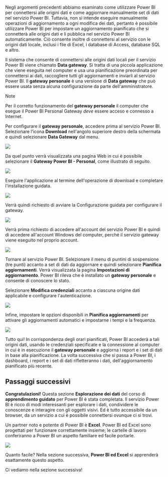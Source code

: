 Negli argomenti precedenti abbiamo esaminato come utilizzare Power BI per connettersi alle origini dati e come aggiornare manualmente set di dati nel servizio Power BI. Tuttavia, non si intende eseguire manualmente operazioni di aggiornamento a ogni modifica dei dati, pertanto è possibile utilizzare Power BI per impostare un aggiornamento pianificato che si connetterà alle origini dati e li pubblica nel servizio Power BI automaticamente. Ciò consente inoltre di connettersi al servizio con le origini dati locale, inclusi i file di Excel, i database di Access, database SQL e altro.

Il sistema che consente di connettersi alle origini dati locali per il servizio Power BI viene chiamato **Data gateway**. Si tratta di una piccola applicazione che viene eseguita nel computer e usa una pianificazione preordinata per connettersi ai dati, raccogliere tutti gli aggiornamenti e inviarli al servizio Power BI. Il **gateway personale** è una versione di **Data gateway** che può essere usata senza alcuna configurazione da parte dell'amministratore.

>[!NOTE]
>Per il corretto funzionamento del **gateway personale** il computer che esegue il Power BI Personal Gateway *deve* essere acceso e connesso a Internet.
> 

Per configurare il **gateway personale**, accedere prima al servizio Power BI. Selezionare l’icona **Download** nell'angolo superiore destro della schermata e quindi selezionare **Data Gateway** dal menu.

![](media/4-6-install-configure-personal-gateway/4-6_1b.png)

Da quel punto verrà visualizzata una pagina Web in cui è possibile selezionare il **Gateway Power BI - Personal**, come illustrato di seguito.

![](media/4-6-install-configure-personal-gateway/4-6_2b.png)

Eseguire l'applicazione al termine dell'operazione di download e completare l'installazione guidata.

![](media/4-6-install-configure-personal-gateway/4-6_3a.png)

Verrà quindi richiesto di avviare la Configurazione guidata per configurare il gateway.

![](media/4-6-install-configure-personal-gateway/4-6_3b.png)

Verrà prima richiesto di accedere all'account del servizio Power BI e quindi di accedere all'account Windows del computer, perché il servizio gateway viene eseguito nel proprio account.

![](media/4-6-install-configure-personal-gateway/4-6_3c.png)

Tornare al servizio Power BI. Selezionare il menu di puntini di sospensione (tre punti) accanto a set di dati da aggiornare e quindi selezionare **Pianifica aggiornamenti**. Verrà visualizzata la pagina **Impostazioni di aggiornamento**. Power BI rileva che è installato un **gateway personale** e consente di conoscere lo stato.

Selezionare **Modifica credenziali** accanto a ciascuna origine dati applicabile e configurare l'autenticazione.

![](media/4-6-install-configure-personal-gateway/4-6_6.png)

Infine, impostare le opzioni disponibili in **Pianifica aggiornamenti** per attivare gli aggiornamenti automatici e impostarne i tempi e la frequenza.

![](media/4-6-install-configure-personal-gateway/4-6_7.png)

Tutto qui! In corrispondenza degli orari pianificati, Power BI accederà a tali origini dati, usando le credenziali specificate e la connessione al computer in cui è in esecuzione il **gateway personale** e aggiorna i report e i set di dati in base alla pianificazione. La volta successiva che si passa a Power BI, i dashboard, i report e i set di dati rifletteranno i dati, dell'aggiornamento pianificato più recente.

## <a name="next-steps"></a>Passaggi successivi
**Congratulazioni!** Questa sezione **Esplorazione dei dati** del corso di **apprendimento guidato** per Power BI è stata completata. Il servizio Power BI è ricco di modi interessanti per esplorare i dati, condividere le conoscenze e interagire con gli oggetti visivi. Ed è tutto accessibile da un browser, da un servizio a cui è possibile connettersi ovunque ci si trovi.

Un partner noto e potente di Power BI è **Excel**. Power BI ed Excel sono progettati per funzionare correttamente insieme; le cartelle di lavoro conferiranno a Power BI un aspetto familiare ed facile portarle.

![](media/4-6-install-configure-personal-gateway/5-1_1.png)

Quanto facile? Nella sezione successiva, **Power BI ed Excel** si apprenderà esattamente questo aspetto.

Ci vediamo nella sezione successiva!

